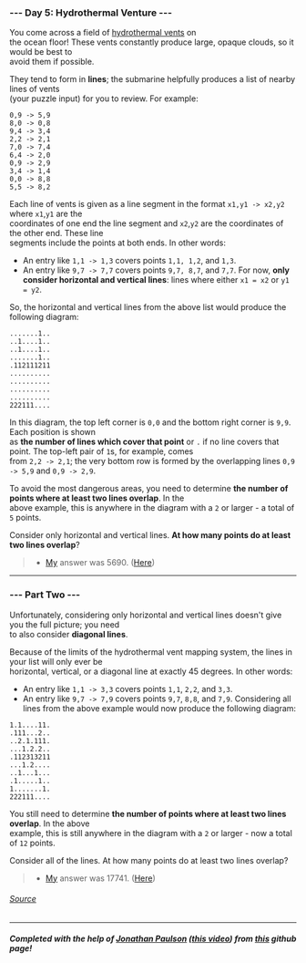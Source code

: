### --- Day 5: Hydrothermal Venture ---
You come across a field of [hydrothermal vents](https://en.wikipedia.org/wiki/Hydrothermal_vent) on \
the ocean floor! These vents constantly produce large, opaque clouds, so it would be best to \
avoid them if possible.

They tend to form in **lines**; the submarine helpfully produces a list of nearby lines of vents \
(your puzzle input) for you to review. For example:

```
0,9 -> 5,9
8,0 -> 0,8
9,4 -> 3,4
2,2 -> 2,1
7,0 -> 7,4
6,4 -> 2,0
0,9 -> 2,9
3,4 -> 1,4
0,0 -> 8,8
5,5 -> 8,2
```
Each line of vents is given as a line segment in the format `x1,y1 -> x2,y2` where `x1`,`y1` are the \
coordinates of one end the line segment and `x2`,`y2` are the coordinates of the other end. These line \
segments include the points at both ends. In other words:

- An entry like `1,1 -> 1,3` covers points `1,1, 1,2`, and `1,3`.
- An entry like `9,7 -> 7,7` covers points `9,7, 8,7`, and `7,7`.
For now, **only consider horizontal and vertical lines**: lines where either `x1 = x2` or `y1 = y2`.

So, the horizontal and vertical lines from the above list would produce the following diagram:
```
.......1..
..1....1..
..1....1..
.......1..
.112111211
..........
..........
..........
..........
222111....
```
In this diagram, the top left corner is `0,0` and the bottom right corner is `9,9`. Each position is shown \
as **the number of lines which cover that point** or `.` if no line covers that point. The top-left pair of `1`s, for example, comes \
from `2,2 -> 2,1`; the very bottom row is formed by the overlapping lines `0,9 -> 5,9` and `0,9 -> 2,9`.

To avoid the most dangerous areas, you need to determine **the number of points where at least two lines overlap**. In the \
above example, this is anywhere in the diagram with a `2` or larger - a total of `5` points.

Consider only horizontal and vertical lines. **At how many points do at least two lines overlap**?

> - [My](https://github.com/flloschy) answer was 5690. ([Here](https://github.com/flloschy/AdventOfCode/blob/main/2021/Day5/a.py))
___
### --- Part Two ---
Unfortunately, considering only horizontal and vertical lines doesn't give you the full picture; you need \
to also consider **diagonal lines**.

Because of the limits of the hydrothermal vent mapping system, the lines in your list will only ever be \
horizontal, vertical, or a diagonal line at exactly 45 degrees. In other words:

- An entry like `1,1 -> 3,3` covers points `1,1`, `2,2`, and `3,3`.
- An entry like `9,7 -> 7,9` covers points `9,7`, `8,8`, and `7,9`.
Considering all lines from the above example would now produce the following diagram:
```
1.1....11.
.111...2..
..2.1.111.
...1.2.2..
.112313211
...1.2....
..1...1...
.1.....1..
1.......1.
222111....
```
You still need to determine **the number of points where at least two lines overlap**. In the above \
example, this is still anywhere in the diagram with a `2` or larger - now a total of `12` points.

Consider all of the lines. At how many points do at least two lines overlap?

> - [My](https://github.com/flloschy) answer was 17741. ([Here](https://github.com/flloschy/AdventOfCode/blob/main/2021/Day5/b.py))

###### [Source](https://adventofcode.com/2021/day/5)
___
##### Completed with the help of [Jonathan Paulson](https://www.youtube.com/channel/UCuWLIm0l4sDpEe28t41WITA) ([*this video*](https://www.youtube.com/watch?v=21OXFXOtGOU)) from [this](https://github.com/jonathanpaulson/AdventOfCode/blob/master/2021/5.py) github page!